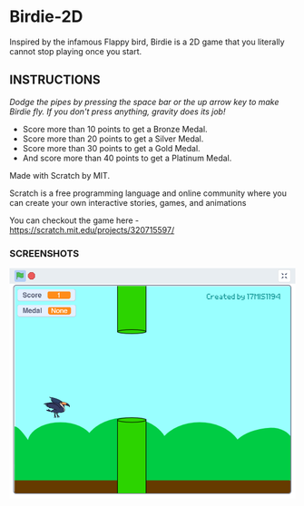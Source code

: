 # Birdie-2D

Inspired by the infamous Flappy bird, Birdie is a 2D game that you literally cannot stop playing once you start.

## INSTRUCTIONS

_Dodge the pipes by pressing the space bar or the up arrow key to make Birdie fly.  If you don't press anything, gravity does its job!_ 

- Score more than 10 points to get a Bronze Medal.
- Score more than 20 points to get a Silver Medal.
- Score more than 30 points to get a Gold Medal.
- And score more than 40 points to get a Platinum Medal.

Made with Scratch by MIT.

Scratch is a free programming language and online community where you can create your own interactive stories, games, and animations

You can checkout the game here - https://scratch.mit.edu/projects/320715597/


### SCREENSHOTS 

<img src=/screenshot.png />
